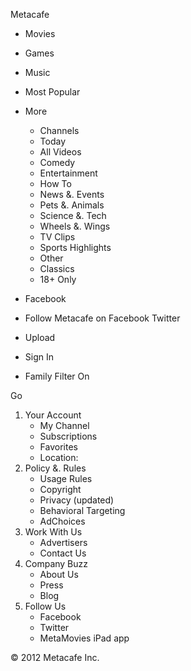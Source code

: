 Metacafe

*   Movies
*   Games
*   Music
*   Most Popular
*   More
    *   Channels
    *   Today
    *   All Videos
    *   Comedy
    *   Entertainment
    *   How To
    *   News &. Events
    *   Pets &. Animals
    *   Science &. Tech
    *   Wheels &. Wings
    *   TV Clips
    *   Sports Highlights
    *   Other
    *   Classics
    *   18+ Only

*   Facebook
*   Follow Metacafe on Facebook Twitter
*   Upload
*   Sign In
*   Family Filter On

Go  

1.  Your Account
    *   My Channel
    *   Subscriptions
    *   Favorites
    *   Location:
2.  Policy &. Rules
    *   Usage Rules
    *   Copyright
    *   Privacy (updated)
    *   Behavioral Targeting
    *   AdChoices
3.  Work With Us
    *   Advertisers
    *   Contact Us
4.  Company Buzz
    *   About Us
    *   Press
    *   Blog
5.  Follow Us
    *   Facebook
    *   Twitter
    *   MetaMovies iPad app

© 2012 Metacafe Inc.